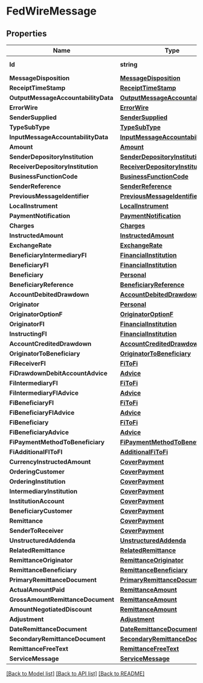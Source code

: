 # FedWireMessage

## Properties
Name | Type | Description | Notes
------------ | ------------- | ------------- | -------------
**Id** | **string** | FedWireMessage ID | [optional] 
**MessageDisposition** | [**MessageDisposition**](MessageDisposition.md) |  | [optional] 
**ReceiptTimeStamp** | [**ReceiptTimeStamp**](ReceiptTimeStamp.md) |  | [optional] 
**OutputMessageAccountabilityData** | [**OutputMessageAccountabilityData**](OutputMessageAccountabilityData.md) |  | [optional] 
**ErrorWire** | [**ErrorWire**](ErrorWire.md) |  | [optional] 
**SenderSupplied** | [**SenderSupplied**](SenderSupplied.md) |  | 
**TypeSubType** | [**TypeSubType**](TypeSubType.md) |  | 
**InputMessageAccountabilityData** | [**InputMessageAccountabilityData**](InputMessageAccountabilityData.md) |  | 
**Amount** | [**Amount**](Amount.md) |  | 
**SenderDepositoryInstitution** | [**SenderDepositoryInstitution**](SenderDepositoryInstitution.md) |  | 
**ReceiverDepositoryInstitution** | [**ReceiverDepositoryInstitution**](ReceiverDepositoryInstitution.md) |  | 
**BusinessFunctionCode** | [**BusinessFunctionCode**](BusinessFunctionCode.md) |  | 
**SenderReference** | [**SenderReference**](SenderReference.md) |  | [optional] 
**PreviousMessageIdentifier** | [**PreviousMessageIdentifier**](PreviousMessageIdentifier.md) |  | [optional] 
**LocalInstrument** | [**LocalInstrument**](LocalInstrument.md) |  | [optional] 
**PaymentNotification** | [**PaymentNotification**](PaymentNotification.md) |  | [optional] 
**Charges** | [**Charges**](Charges.md) |  | [optional] 
**InstructedAmount** | [**InstructedAmount**](InstructedAmount.md) |  | [optional] 
**ExchangeRate** | [**ExchangeRate**](ExchangeRate.md) |  | [optional] 
**BeneficiaryIntermediaryFI** | [**FinancialInstitution**](FinancialInstitution.md) |  | [optional] 
**BeneficiaryFI** | [**FinancialInstitution**](FinancialInstitution.md) |  | [optional] 
**Beneficiary** | [**Personal**](Personal.md) |  | [optional] 
**BeneficiaryReference** | [**BeneficiaryReference**](BeneficiaryReference.md) |  | [optional] 
**AccountDebitedDrawdown** | [**AccountDebitedDrawdown**](AccountDebitedDrawdown.md) |  | [optional] 
**Originator** | [**Personal**](Personal.md) |  | [optional] 
**OriginatorOptionF** | [**OriginatorOptionF**](OriginatorOptionF.md) |  | [optional] 
**OriginatorFI** | [**FinancialInstitution**](FinancialInstitution.md) |  | [optional] 
**InstructingFI** | [**FinancialInstitution**](FinancialInstitution.md) |  | [optional] 
**AccountCreditedDrawdown** | [**AccountCreditedDrawdown**](AccountCreditedDrawdown.md) |  | [optional] 
**OriginatorToBeneficiary** | [**OriginatorToBeneficiary**](OriginatorToBeneficiary.md) |  | [optional] 
**FiReceiverFI** | [**FiToFi**](FIToFI.md) |  | [optional] 
**FiDrawdownDebitAccountAdvice** | [**Advice**](Advice.md) |  | [optional] 
**FiIntermediaryFI** | [**FiToFi**](FIToFI.md) |  | [optional] 
**FiIntermediaryFIAdvice** | [**Advice**](Advice.md) |  | [optional] 
**FiBeneficiaryFI** | [**FiToFi**](FIToFI.md) |  | [optional] 
**FiBeneficiaryFIAdvice** | [**Advice**](Advice.md) |  | [optional] 
**FiBeneficiary** | [**FiToFi**](FIToFI.md) |  | [optional] 
**FiBeneficiaryAdvice** | [**Advice**](Advice.md) |  | [optional] 
**FiPaymentMethodToBeneficiary** | [**FiPaymentMethodToBeneficiary**](FIPaymentMethodToBeneficiary.md) |  | [optional] 
**FiAdditionalFIToFI** | [**AdditionalFiToFi**](AdditionalFIToFI.md) |  | [optional] 
**CurrencyInstructedAmount** | [**CoverPayment**](CoverPayment.md) |  | [optional] 
**OrderingCustomer** | [**CoverPayment**](CoverPayment.md) |  | [optional] 
**OrderingInstitution** | [**CoverPayment**](CoverPayment.md) |  | [optional] 
**IntermediaryInstitution** | [**CoverPayment**](CoverPayment.md) |  | [optional] 
**InstitutionAccount** | [**CoverPayment**](CoverPayment.md) |  | [optional] 
**BeneficiaryCustomer** | [**CoverPayment**](CoverPayment.md) |  | [optional] 
**Remittance** | [**CoverPayment**](CoverPayment.md) |  | [optional] 
**SenderToReceiver** | [**CoverPayment**](CoverPayment.md) |  | [optional] 
**UnstructuredAddenda** | [**UnstructuredAddenda**](UnstructuredAddenda.md) |  | [optional] 
**RelatedRemittance** | [**RelatedRemittance**](RelatedRemittance.md) |  | [optional] 
**RemittanceOriginator** | [**RemittanceOriginator**](RemittanceOriginator.md) |  | [optional] 
**RemittanceBeneficiary** | [**RemittanceBeneficiary**](RemittanceBeneficiary.md) |  | [optional] 
**PrimaryRemittanceDocument** | [**PrimaryRemittanceDocument**](PrimaryRemittanceDocument.md) |  | [optional] 
**ActualAmountPaid** | [**RemittanceAmount**](RemittanceAmount.md) |  | [optional] 
**GrossAmountRemittanceDocument** | [**RemittanceAmount**](RemittanceAmount.md) |  | [optional] 
**AmountNegotiatedDiscount** | [**RemittanceAmount**](RemittanceAmount.md) |  | [optional] 
**Adjustment** | [**Adjustment**](Adjustment.md) |  | [optional] 
**DateRemittanceDocument** | [**DateRemittanceDocument**](DateRemittanceDocument.md) |  | [optional] 
**SecondaryRemittanceDocument** | [**SecondaryRemittanceDocument**](SecondaryRemittanceDocument.md) |  | [optional] 
**RemittanceFreeText** | [**RemittanceFreeText**](RemittanceFreeText.md) |  | [optional] 
**ServiceMessage** | [**ServiceMessage**](ServiceMessage.md) |  | [optional] 

[[Back to Model list]](../README.md#documentation-for-models) [[Back to API list]](../README.md#documentation-for-api-endpoints) [[Back to README]](../README.md)


